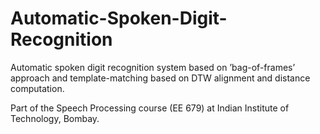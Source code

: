 # Automatic-Spoken-Digit-Recognition


Automatic spoken digit recognition system based on ’bag-of-frames’ approach and template-matching based on DTW alignment and distance computation.

Part of the Speech Processing course (EE 679) at Indian Institute of Technology, Bombay.
